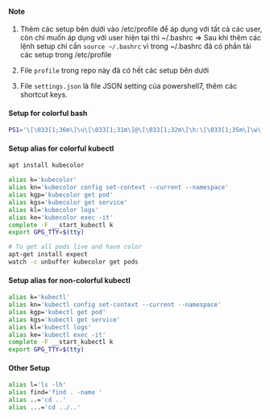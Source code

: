 #### Note
1. Thêm các setup bên dưới vào /etc/profile để áp dụng với tất cả các user, còn chỉ muốn áp dụng với user hiện tại thì ~/.bashrc
=> Sau khi thêm các lệnh setup chỉ cần `source ~/.bashrc` vì trong ~/.bashrc đã có phần tải các setup trong /etc/profile

2. File `profile` trong repo này đã có hết các setup bên dưới 

3. File `settings.json` là file JSON setting của powershell7, thêm các shortcut keys.

#### Setup for colorful bash

```bash
PS1='\[\033[1;36m\]\u\[\033[1;31m\]@\[\033[1;32m\]\h:\[\033[1;35m\]\w\[\033[1;31m\]\$\[\033[0m\] '
```

#### Setup alias for colorful kubectl

```bash
apt install kubecolor 
```

```bash	
alias k='kubecolor'
alias kn='kubecolor config set-context --current --namespace'
alias kgp='kubecolor get pod'
alias kgs='kubecolor get service'
alias kl='kubecolor logs'
alias ke='kubecolor exec -it'
complete -F __start_kubectl k
export GPG_TTY=$(tty)
```

```bash
# To get all pods live and have color
apt-get install expect
watch -c unbuffer kubecolor get pods
```

#### Setup alias for non-colorful kubectl 

```bash
alias k='kubectl'
alias kn='kubectl config set-context --current --namespace'
alias kgp='kubectl get pod'
alias kgs='kubectl get service'
alias kl='kubectl logs'
alias ke='kubectl exec -it'
complete -F __start_kubectl k
export GPG_TTY=$(tty)
```


#### Other Setup
```bash	
alias l='ls -lh'
alias find='find . -name '
alias ..='cd ..'
alias ...='cd ../..'
```
